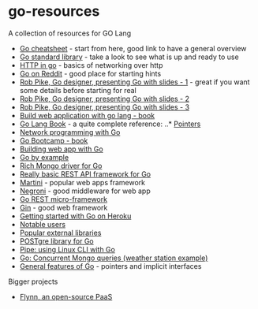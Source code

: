 # go-resources
A collection of resources for GO Lang

- [Go cheatsheet](https://github.com/a8m/go-lang-cheat-sheet) - start from here, good link to have a general overview
- [Go standard library](https://golang.org/pkg/) - take a look to see what is up and ready to use
- [HTTP in go](https://golang.org/pkg/net/) - basics of networking over http
- [Go on Reddit](http://www.reddit.com/r/golang/comments/1bxadf/how_did_you_learn_how_to_code_in_go/) - good place for starting hints
- [Rob Pike, Go designer, presenting Go with slides - 1](http://go.googlecode.com/hg-history/release-branch.r60/doc/GoCourseDay1.pdf) - great if you want some details before starting for real
- [Rob Pike, Go designer, presenting Go with slides - 2](http://go.googlecode.com/hg-history/release-branch.r60/doc/GoCourseDay2.pdf)
- [Rob Pike, Go designer, presenting Go with slides - 3](http://go.googlecode.com/hg-history/release-branch.r60/doc/GoCourseDay3.pdf)
- [Build web application with go lang - book](https://docs.google.com/file/d/0B2GBHFyTK2N8TzM4dEtIWjBJdEk/)
- [Go Lang Book](http://www.golang-book.com/) - a quite complete reference:
..* [Pointers](http://www.golang-book.com/8/index.htm)
- [Network programming with Go](http://jan.newmarch.name/go/)
- [Go Bootcamp - book](http://www.golangbootcamp.com/book)
- [Building web app with Go](http://codegangsta.gitbooks.io/building-web-apps-with-go/content/)
- [Go by example](https://gobyexample.com/)
- [Rich Mongo driver for Go](https://labix.org/mgo)
- [Really basic REST API framework for Go](https://github.com/dpapathanasiou/go-api)
- [Martini](https://github.com/go-martini/martini) - popular web apps framework
- [Negroni](https://github.com/codegangsta/negroni) - good middleware for web app
- [Go REST micro-framework](http://dougblack.io/words/a-restful-micro-framework-in-go.html)
- [Gin](https://github.com/gin-gonic/gin) - good web framework
- [Getting started with Go on Heroku](http://mmcgrana.github.io/2012/09/getting-started-with-go-on-heroku.html)
- [Notable users](https://github.com/flynn/flynn)
- [Popular external libraries](http://en.wikipedia.org/wiki/Go_(programming_language)#Libraries)
- [POSTgre library for Go](https://github.com/lib/pq)
- [Pipe: using Linux CLI with Go](https://labix.org/pipe)
- [Go: Concurrent Mongo queries (weather station example)](http://blog.mongodb.org/post/80579086742/running-mongodb-queries-concurrently-with-go)
- [General features of Go](http://openmymind.net/Things-I-Wish-Someone-Had-Told-Me-About-Go/) - pointers and implicit interfaces

Bigger projects

- [Flynn, an open-source PaaS](https://github.com/flynn/flynn)
